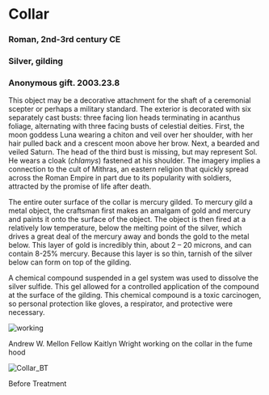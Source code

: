 # Collar

### Roman, 2nd-3rd century CE 
### Silver, gilding 
### Anonymous gift. 2003.23.8  

This object may be a decorative attachment for the shaft of a ceremonial scepter or perhaps a military standard. The exterior is decorated with six separately cast busts: three facing lion heads terminating in acanthus foliage, alternating with three facing busts of celestial deities. First, the moon goddess Luna wearing a chiton and veil over her shoulder, with her hair pulled back and a crescent moon above her brow. Next, a bearded and veiled Saturn. The head of the third bust is missing, but may represent Sol. He wears a cloak (*chlamys*) fastened at his shoulder. The imagery implies a connection to the cult of Mithras, an eastern religion that quickly spread across the Roman Empire in part due to its popularity with soldiers, attracted by the promise of life after death. 

The entire outer surface of the collar is mercury gilded. To mercury gild a metal object, the craftsman first makes an amalgam of gold and mercury and paints it onto the surface of the object. The object is then fired at a relatively low temperature, below the melting point of the silver, which drives a great deal of the mercury away and bonds the gold to the metal below. This layer of gold is incredibly thin, about 2 – 20 microns, and can contain 8-25% mercury. Because this layer is so thin, tarnish of the silver below can form on top of the gilding.  

A chemical compound suspended in a gel system was used to dissolve the silver sulfide. This gel allowed for a controlled application of the compound at the surface of the gilding. This chemical compound is a toxic carcinogen, so personal protection like gloves, a respirator, and protective were necessary.  

![working](https://user-images.githubusercontent.com/110210814/182444601-85f12036-2cc3-47ef-a839-9109879ca1c5.jpg)

Andrew W. Mellon Fellow Kaitlyn Wright working on the collar in the fume hood 

![Collar_BT](https://user-images.githubusercontent.com/110210814/182444786-60df42a0-b34b-46f2-a271-4fcf5a692ee1.jpg)

Before Treatment  
